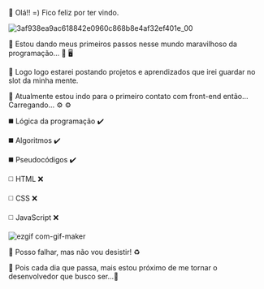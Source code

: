 :small_blue_diamond: Olá!!  =)
Fico feliz por ter vindo.

![3af938ea9ac618842e0960c868b8e4af32ef401e_00](https://user-images.githubusercontent.com/93616970/144729071-59520558-7b8b-4f89-a0d4-924bdba828c2.gif)

:small_blue_diamond:	Estou dando meus primeiros passos nesse mundo maravilhoso da programação... :monocle_face: :desktop_computer:

:small_blue_diamond:	Logo logo estarei postando projetos e aprendizados que irei guardar no slot da minha mente.

:small_blue_diamond:	Atualmente estou indo para o primeiro contato com front-end então... Carregando... :gear: :gear:	

:black_medium_square:		Lógica da programação :heavy_check_mark:	

:black_medium_square:			Algoritmos :heavy_check_mark:	

:black_medium_square:		Pseudocódigos :heavy_check_mark:	

:white_medium_square:			HTML :x:	

:white_medium_square:		CSS :x:	                                                               

:white_medium_square:		JavaScript :x:

![ezgif com-gif-maker](https://user-images.githubusercontent.com/93616970/144729874-bba30d6a-dfa2-4da4-b2a7-2da384b93e9d.gif)

	

:small_red_triangle:	Posso falhar, mas não vou desistir! :recycle:

:small_red_triangle_down:	 Pois cada dia que passa, mais estou próximo de me tornar o desenvolvedor que busco ser...🏹

